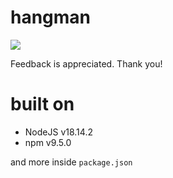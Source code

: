 # hangman

![](hangman.gif)

Feedback is appreciated. Thank you!

# built on

- NodeJS v18.14.2
- npm v9.5.0

and more inside `package.json`
